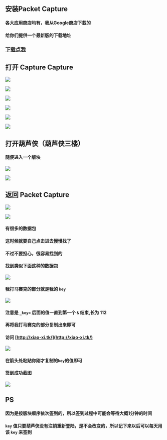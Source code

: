 ## 安装Packet Capture

#### 各大应用商店均有，我从Google商店下载的

#### 给你们提供一个最新版的下载地址

### [下载点我](http://nhdz.ml/packet%20capture.apk)

## 打开 Capture Capture

![](http://nhdz.ml/img/1.png)

![](http://nhdz.ml/img/2.png)

![](http://nhdz.ml/img/3.png)

![](http://nhdz.ml/img/4.png)

![](http://nhdz.ml/img/5.png)

![](http://nhdz.ml/img/6.png)

## 打开葫芦侠（葫芦侠三楼）

#### 随便进入一个版块

![](http://nhdz.ml/img/7.png)

![](http://nhdz.ml/img/8.png)

## 返回 Packet Capture

![](http://nhdz.ml/img/9.png)

![](http://nhdz.ml/img/10.png)

#### 有很多的数据包

#### 这时候就要自己点击进去慢慢找了

#### 不过不要担心，很容易找到的

#### 找到类似下面这种的数据包

![](http://nhdz.ml/img/11.png)

#### 我打马赛克的部分就是我的 `key`

![](http://nhdz.ml/img/12.png)

#### 注意是 `_key=` 后面的值一直到第一个 `&` 结束,长为 **112**

#### 再将我打马赛克的部分复制出来即可

#### 访问 [http://xiao-xi.tk/](http://xiao-xi.tk/)

![](http://nhdz.ml/img/13.png)

#### 在箭头处粘贴你刚才复制的`key`的值即可

#### 签到成功截图

![](http://nhdz.ml/img/14.png)

## PS


#### 因为是按版块顺序依次签到的，所以签到过程中可能会等待大概1分钟的时间

#### `key` 值只要葫芦侠没有注销重新登陆，是不会改变的，所以记下来以后可以每天用该 `key` 来签到
